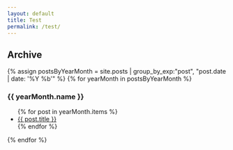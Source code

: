 ```yaml
---
layout: default
title: Test
permalink: /test/
---
```


<!--div>
<h1>Now{{ "now" | date: "%Y-%m-%d" }}</h1>

{% for post in site.posts  %}
    {% capture this_year %}{{ post.date | date: "%Y" }}{% endcapture %}
    {% capture this_month %}{{ post.date | date: "%B" }}{% endcapture %}
    {% capture next_year %}{{ post.previous.date | date: "%Y" }}{% endcapture %}
    {% capture next_month %}{{ post.previous.date | date: "%B" }}{% endcapture %}

<h3>Post Date: {{post.date}}</h3>
<p>{{ post.title }}</p>
<p>Previous Date: {{post.previous.date}}</p>
<ul>
  <li>Month: {{ post.date | date: "%B" }}</li>
  <li>Day: {{ post.date | date: "%d" }}</li>
  <li> --current-- </li>
  <li>{{ this_year }}</li>
  <li>{{ this_month }}</li>
  <li> --next-- </li>
  <li>{{ next_year }}</li>
  <li>{{ next_month }}</li>
</ul>
  
{% endfor %}

</div-->


<h2>Archive</h2>
{% assign postsByYearMonth = site.posts | group_by_exp:"post", "post.date | date: '%Y %b'"  %}
{% for yearMonth in postsByYearMonth %}
<h3>{{ yearMonth.name }}</h3>
<ul>
{% for post in yearMonth.items %}
  <li><a href="{{ post.url }}">{{ post.title }}</a></li>
{% endfor %}
</ul>
{% endfor %}